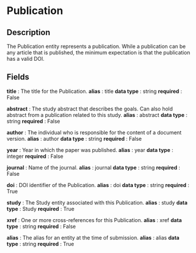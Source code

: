 # Publication

## Description

The Publication entity represents a publication. While a publication can be any article that is published, the minimum expectation is that the publication has a valid DOI.

## Fields


**title** : The title for the Publication.
**alias** : title
**data type** : string
**required** : False


**abstract** : The study abstract that describes the goals. Can also hold abstract from a publication related to this study.
**alias** : abstract
**data type** : string
**required** : False


**author** : The individual who is responsible for the content of a document version.
**alias** : author
**data type** : string
**required** : False


**year** : Year in which the paper was published.
**alias** : year
**data type** : integer
**required** : False


**journal** : Name of the journal.
**alias** : journal
**data type** : string
**required** : False


**doi** : DOI identifier of the Publication.
**alias** : doi
**data type** : string
**required** : True


**study** : The Study entity associated with this Publication.
**alias** : study
**data type** : Study
**required** : True


**xref** : One or more cross-references for this Publication.
**alias** : xref
**data type** : string
**required** : False


**alias** : The alias for an entity at the time of submission.
**alias** : alias
**data type** : string
**required** : True
